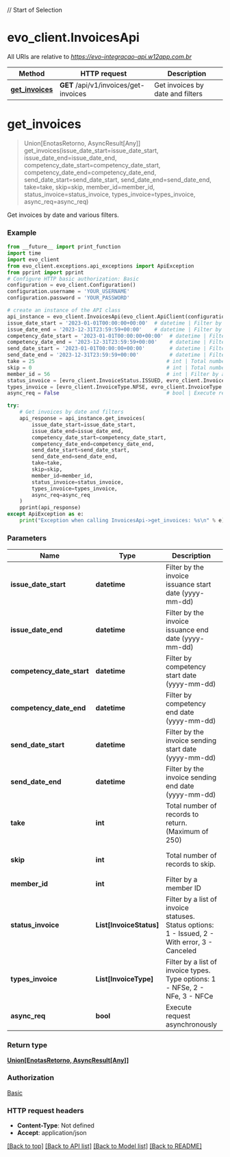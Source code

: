  // Start of Selection
# evo_client.InvoicesApi

All URIs are relative to *https://evo-integracao-api.w12app.com.br*

Method | HTTP request | Description
------------- | ------------- | -------------
[**get_invoices**](InvoicesApi.md#get_invoices) | **GET** /api/v1/invoices/get-invoices | Get invoices by date and filters

# **get_invoices**
> Union[EnotasRetorno, AsyncResult[Any]] get_invoices(issue_date_start=issue_date_start, issue_date_end=issue_date_end, competency_date_start=competency_date_start, competency_date_end=competency_date_end, send_date_start=send_date_start, send_date_end=send_date_end, take=take, skip=skip, member_id=member_id, status_invoice=status_invoice, types_invoice=types_invoice, async_req=async_req)

Get invoices by date and various filters.

### Example
```python
from __future__ import print_function
import time
import evo_client
from evo_client.exceptions.api_exceptions import ApiException
from pprint import pprint
# Configure HTTP basic authorization: Basic
configuration = evo_client.Configuration()
configuration.username = 'YOUR_USERNAME'
configuration.password = 'YOUR_PASSWORD'

# create an instance of the API class
api_instance = evo_client.InvoicesApi(evo_client.ApiClient(configuration))
issue_date_start = '2023-01-01T00:00:00+00:00'  # datetime | Filter by the invoice issuance start date (yyyy-mm-dd) (optional)
issue_date_end = '2023-12-31T23:59:59+00:00'    # datetime | Filter by the invoice issuance end date (yyyy-mm-dd) (optional)
competency_date_start = '2023-01-01T00:00:00+00:00'  # datetime | Filter by competency start date (yyyy-mm-dd) (optional)
competency_date_end = '2023-12-31T23:59:59+00:00'    # datetime | Filter by competency end date (yyyy-mm-dd) (optional)
send_date_start = '2023-01-01T00:00:00+00:00'        # datetime | Filter by the invoice sending start date (yyyy-mm-dd) (optional)
send_date_end = '2023-12-31T23:59:59+00:00'          # datetime | Filter by the invoice sending end date (yyyy-mm-dd) (optional)
take = 25                                           # int | Total number of records to return. (Maximum of 250) (optional, default to 25)
skip = 0                                            # int | Total number of records to skip. (optional, default to 0)
member_id = 56                                      # int | Filter by a member ID (optional)
status_invoice = [evro_client.InvoiceStatus.ISSUED, evro_client.InvoiceStatus.CANCELED]  # List[InvoiceStatus] | Filter by a list of invoice statuses (optional)
types_invoice = [evro_client.InvoiceType.NFSE, evro_client.InvoiceType.NFE]                # List[InvoiceType] | Filter by a list of invoice types (optional)
async_req = False                                   # bool | Execute request asynchronously (optional)

try:
    # Get invoices by date and filters
    api_response = api_instance.get_invoices(
        issue_date_start=issue_date_start,
        issue_date_end=issue_date_end,
        competency_date_start=competency_date_start,
        competency_date_end=competency_date_end,
        send_date_start=send_date_start,
        send_date_end=send_date_end,
        take=take,
        skip=skip,
        member_id=member_id,
        status_invoice=status_invoice,
        types_invoice=types_invoice,
        async_req=async_req
    )
    pprint(api_response)
except ApiException as e:
    print("Exception when calling InvoicesApi->get_invoices: %s\n" % e)
```

### Parameters

Name | Type | Description  | Notes
------------- | ------------- | ------------- | -------------
 **issue_date_start** | **datetime** | Filter by the invoice issuance start date (yyyy-mm-dd) | [optional] 
 **issue_date_end** | **datetime** | Filter by the invoice issuance end date (yyyy-mm-dd) | [optional] 
 **competency_date_start** | **datetime** | Filter by competency start date (yyyy-mm-dd) | [optional] 
 **competency_date_end** | **datetime** | Filter by competency end date (yyyy-mm-dd) | [optional] 
 **send_date_start** | **datetime** | Filter by the invoice sending start date (yyyy-mm-dd) | [optional] 
 **send_date_end** | **datetime** | Filter by the invoice sending end date (yyyy-mm-dd) | [optional] 
 **take** | **int** | Total number of records to return. (Maximum of 250) | [optional] [default to 25]
 **skip** | **int** | Total number of records to skip. | [optional] [default to 0]
 **member_id** | **int** | Filter by a member ID | [optional] 
 **status_invoice** | **List[InvoiceStatus]** | Filter by a list of invoice statuses. Status options: 1 - Issued, 2 - With error, 3 - Canceled | [optional] 
 **types_invoice** | **List[InvoiceType]** | Filter by a list of invoice types. Type options: 1 - NFSe, 2 - NFe, 3 - NFCe | [optional] 
 **async_req** | **bool** | Execute request asynchronously | [optional] 

### Return type

[**Union[EnotasRetorno, AsyncResult[Any]]**](EnotasRetorno.md)

### Authorization

[Basic](../README.md#Basic)

### HTTP request headers

 - **Content-Type**: Not defined
 - **Accept**: application/json

[[Back to top]](#) [[Back to API list]](../README.md#documentation-for-api-endpoints) [[Back to Model list]](../README.md#documentation-for-models) [[Back to README]](../README.md)
